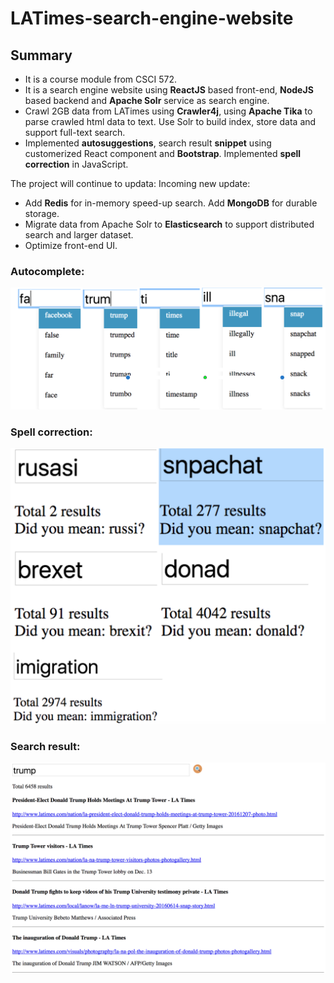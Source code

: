 # LATimes-search-engine-website
## Summary
* It is a course module from CSCI 572.
* It is a search engine website using **ReactJS** based front-end, **NodeJS** based backend and **Apache Solr** service as search engine.
* Crawl 2GB data from LATimes using **Crawler4j**, using **Apache Tika** to parse crawled html data to text. Use Solr to build index,
store data and support full-text search.
* Implemented **autosuggestions**, search result **snippet** using customerized React component and **Bootstrap**. Implemented **spell correction**
in JavaScript.

The project will continue to updata:
Incoming new update:
* Add **Redis** for in-memory speed-up search. Add **MongoDB** for durable storage.
* Migrate data from Apache Solr to **Elasticsearch** to support distributed search and larger dataset.
* Optimize front-end UI.

### Autocomplete: 
<img src="autocomplete.png" alt="auto complete" width="600">

### Spell correction:
<img src="spellcorrection.png" alt="spell correction" width="600">

### Search result:
<img src="searchresult.png" alt="search result" width="600">
